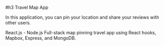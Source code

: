 #h3 Travel Map App

In this application, you can pin your location and share your reviews with other users.

React.js - Node.js Full-stack map pinning travel app using React hooks, Mapbox, Express, and MongoDB. 

